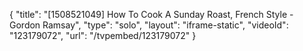 {
    "title": "[1508521049] How To Cook A Sunday Roast, French Style - Gordon Ramsay",
    "type": "solo",
    "layout": "iframe-static",
    "videoId": "123179072",
    "url": "\/tvpembed\/123179072"
}